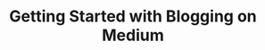 ---
layout: medium
medium_url: https://medium.com/freecodecamp-okc/getting-started-with-blogging-on-medium-7223752a227c
title:  "Getting Started with Blogging on Medium"
---